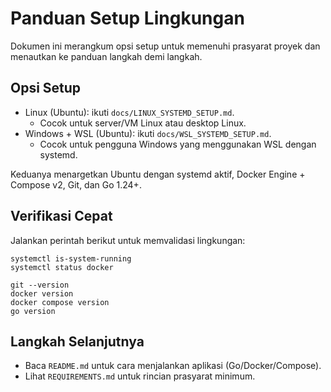 # Panduan Setup Lingkungan

Dokumen ini merangkum opsi setup untuk memenuhi prasyarat proyek dan menautkan ke panduan langkah demi langkah.

## Opsi Setup

- Linux (Ubuntu): ikuti `docs/LINUX_SYSTEMD_SETUP.md`.
  - Cocok untuk server/VM Linux atau desktop Linux.
- Windows + WSL (Ubuntu): ikuti `docs/WSL_SYSTEMD_SETUP.md`.
  - Cocok untuk pengguna Windows yang menggunakan WSL dengan systemd.

Keduanya menargetkan Ubuntu dengan systemd aktif, Docker Engine + Compose v2, Git, dan Go 1.24+.

## Verifikasi Cepat

Jalankan perintah berikut untuk memvalidasi lingkungan:

```
systemctl is-system-running
systemctl status docker

git --version
docker version
docker compose version
go version
```

## Langkah Selanjutnya

- Baca `README.md` untuk cara menjalankan aplikasi (Go/Docker/Compose).
- Lihat `REQUIREMENTS.md` untuk rincian prasyarat minimum.
